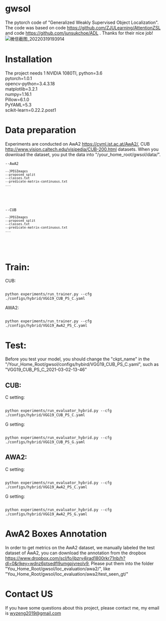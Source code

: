 # gwsol
The pytorch code of "Generalized Weakly Supervised Object Localization". The code was based on code <https://github.com/ZJULearning/AttentionZSL> and code <https://github.com/junsukchoe/ADL> . Thanks for their nice job!
![微信截图_20220319193914](https://user-images.githubusercontent.com/83970726/159119629-38f7888a-c269-4209-bc32-e2aba5d85dca.png)

# Installation
The project needs 1 NVIDIA 1080TI, python=3.6  
pytorch=1.0.1  
opencv-python=3.4.3.18  
matplotlib=3.2.1  
numpy=1.16.1  
Pillow=6.1.0  
PyYAML=5.3  
scikit-learn=0.22.2.post1  

# Data preparation

Experiments are conducted on AwA2 <https://cvml.ist.ac.at/AwA2/>, CUB <http://www.vision.caltech.edu/visipedia/CUB-200.html> datasets.
When you download the dataset, you put the data into "/your_home_root/gwsol/data/".  
<pre><code>--AwA2  
<pre><code>--JPEGImages  
--proposed_split  
--classes.txt  
--predicate-matrix-continuous.txt  
...  
</code></pre>
</code></pre>
<pre><code>--CUB  
<pre><code>--JPEGImages  
--proposed_split  
--classes.txt  
--predicate-matrix-continuous.txt  
...  
</code></pre>
</code></pre>
# Train:

CUB:  
<pre><code>
python experiments/run_trainer.py --cfg ./configs/hybrid/VGG19_CUB_PS_C.yaml
</code></pre>
AWA2:  
<pre><code>
python experiments/run_trainer.py --cfg ./configs/hybrid/VGG19_AwA2_PS_C.yaml
</code></pre>

# Test:
Before you test your model, you should change the "ckpt_name" in the "/Your_Home_Root/gwsol/configs/hybird/VGG19_CUB_PS_C.yaml", such as "VGG19_CUB_PS_C_2021-03-02-13-46"  

## CUB:   
C setting:  
<pre><code>
python experiments/run_evaluator_hybrid.py --cfg ./configs/hybrid/VGG19_CUB_PS_C.yaml    
</code></pre>

G setting:  
<pre><code>
python experiments/run_evaluator_hybrid.py --cfg ./configs/hybrid/VGG19_CUB_PS_G.yaml   
</code></pre>

## AWA2:   
C setting:  
<pre><code>
python experiments/run_evaluator_hybrid.py --cfg ./configs/hybrid/VGG19_AwA2_PS_C.yaml   
</code></pre>

G setting:  
<pre><code>
python experiments/run_evaluator_hybrid.py --cfg ./configs/hybrid/VGG19_AwA2_PS_G.yaml   
</code></pre>


#  AwA2 Boxes Annotation 
In order to get metrics on the AwA2 dataset, we manually labeled the test dataset of AwA2, you can download the annotation from the dropbox <https://www.dropbox.com/scl/fo/jbzry4jrad1800rkr71nb/h?dl=0&rlkey=wdnz6ptsedfl9umgpjvreolv9>, Please put them into the folder "You_Home_Root/gwsol/loc_evaluation/awa2/", like "You_Home_Root/gwsol/loc_evaluation/awa2/test_seen_gt/"

# Contact US  
If you have some questions about this project, please contact me, my email is wyzeng2019@gmail.com

